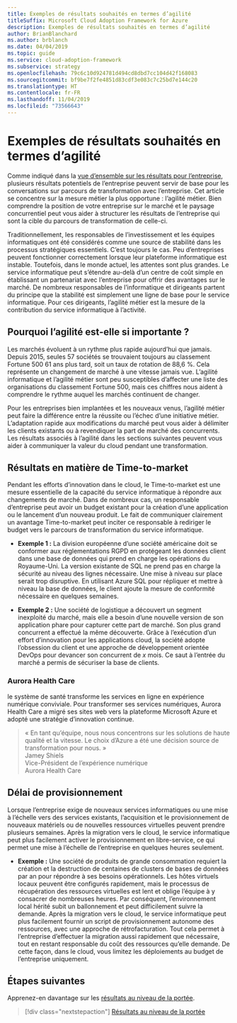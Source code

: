 ```yaml
---
title: Exemples de résultats souhaités en termes d’agilité
titleSuffix: Microsoft Cloud Adoption Framework for Azure
description: Exemples de résultats souhaités en termes d’agilité
author: BrianBlanchard
ms.author: brblanch
ms.date: 04/04/2019
ms.topic: guide
ms.service: cloud-adoption-framework
ms.subservice: strategy
ms.openlocfilehash: 79c6c10d924781d494cd8dbd7cc104d42f168083
ms.sourcegitcommit: bf9be7f2fe4851d83cdf3e083c7c25bd7e144c20
ms.translationtype: HT
ms.contentlocale: fr-FR
ms.lasthandoff: 11/04/2019
ms.locfileid: "73566643"
---
```

# <a name="examples-of-agility-outcomes"></a>Exemples de résultats souhaités en termes d’agilité

Comme indiqué dans la [vue d’ensemble sur les résultats pour l’entreprise](./index.md), plusieurs résultats potentiels de l’entreprise peuvent servir de base pour les conversations sur parcours de transformation avec l’entreprise. Cet article se concentre sur la mesure métier la plus opportune : l’agilité métier. Bien comprendre la position de votre entreprise sur le marché et le paysage concurrentiel peut vous aider à structurer les résultats de l’entreprise qui sont la cible du parcours de transformation de celle-ci.

Traditionnellement, les responsables de l’investissement et les équipes informatiques ont été considérés comme une source de stabilité dans les processus stratégiques essentiels. C’est toujours le cas. Peu d’entreprises peuvent fonctionner correctement lorsque leur plateforme informatique est instable. Toutefois, dans le monde actuel, les attentes sont plus grandes. Le service informatique peut s’étendre au-delà d’un centre de coût simple en établissant un partenariat avec l’entreprise pour offrir des avantages sur le marché. De nombreux responsables de l’informatique et dirigeants partent du principe que la stabilité est simplement une ligne de base pour le service informatique. Pour ces dirigeants, l’agilité métier est la mesure de la contribution du service informatique à l’activité.

<!-- markdownlint-disable MD026 -->

## <a name="why-is-agility-so-important"></a>Pourquoi l’agilité est-elle si importante ?

Les marchés évoluent à un rythme plus rapide aujourd’hui que jamais. Depuis 2015, seules 57 sociétés se trouvaient toujours au classement Fortune 500 61 ans plus tard, soit un taux de rotation de 88,6 %. Cela représente un changement de marché à une vitesse jamais vue. L’agilité informatique et l’agilité métier sont peu susceptibles d’affecter une liste des organisations du classement Fortune 500, mais ces chiffres nous aident à comprendre le rythme auquel les marchés continuent de changer.

Pour les entreprises bien implantées et les nouveaux venus, l’agilité métier peut faire la différence entre la réussite ou l’échec d’une initiative métier. L’adaptation rapide aux modifications du marché peut vous aider à délimiter les clients existants ou à revendiquer la part de marché des concurrents. Les résultats associés à l’agilité dans les sections suivantes peuvent vous aider à communiquer la valeur du cloud pendant une transformation.

## <a name="time-to-market-outcome"></a>Résultats en matière de Time-to-market

Pendant les efforts d’innovation dans le cloud, le Time-to-market est une mesure essentielle de la capacité du service informatique à répondre aux changements de marché. Dans de nombreux cas, un responsable d’entreprise peut avoir un budget existant pour la création d’une application ou le lancement d’un nouveau produit. Le fait de communiquer clairement un avantage Time-to-market peut inciter ce responsable à rediriger le budget vers le parcours de transformation du service informatique.

- **Exemple 1 :** La division européenne d’une société américaine doit se conformer aux réglementations RGPD en protégeant les données client dans une base de données qui prend en charge les opérations du Royaume-Uni. La version existante de SQL ne prend pas en charge la sécurité au niveau des lignes nécessaire. Une mise à niveau sur place serait trop disruptive. En utilisant Azure SQL pour répliquer et mettre à niveau la base de données, le client ajoute la mesure de conformité nécessaire en quelques semaines.

- **Exemple 2 :** Une société de logistique a découvert un segment inexploité du marché, mais elle a besoin d’une nouvelle version de son application phare pour capturer cette part de marché. Son plus grand concurrent a effectué la même découverte. Grâce à l’exécution d’un effort d’innovation pour les applications cloud, la société adopte l’obsession du client et une approche de développement orientée DevOps pour devancer son concurrent de _x_ mois. Ce saut à l’entrée du marché a permis de sécuriser la base de clients.

### <a name="aurora-health-care"></a>Aurora Health Care

le système de santé transforme les services en ligne en expérience numérique conviviale. Pour transformer ses services numériques, Aurora Health Care a migré ses sites web vers la plateforme Microsoft Azure et adopté une stratégie d’innovation continue.

> « En tant qu’équipe, nous nous concentrons sur les solutions de haute qualité et la vitesse. Le choix d’Azure a été une décision source de transformation pour nous. »  
> Jamey Shiels  
> Vice-Président de l’expérience numérique  
> Aurora Health Care

## <a name="provision-time"></a>Délai de provisionnement

Lorsque l’entreprise exige de nouveaux services informatiques ou une mise à l’échelle vers des services existants, l’acquisition et le provisionnement de nouveaux matériels ou de nouvelles ressources virtuelles peuvent prendre plusieurs semaines. Après la migration vers le cloud, le service informatique peut plus facilement activer le provisionnement en libre-service, ce qui permet une mise à l’échelle de l’entreprise en quelques heures seulement.

- **Exemple :** Une société de produits de grande consommation requiert la création et la destruction de centaines de clusters de bases de données par an pour répondre à ses besoins opérationnels. Les hôtes virtuels locaux peuvent être configurés rapidement, mais le processus de récupération des ressources virtuelles est lent et oblige l’équipe à y consacrer de nombreuses heures. Par conséquent, l’environnement local hérité subit un ballonnement et peut difficilement suivre la demande. Après la migration vers le cloud, le service informatique peut plus facilement fournir un script de provisionnement autonome des ressources, avec une approche de rétrofacturation. Tout cela permet à l’entreprise d’effectuer la migration aussi rapidement que nécessaire, tout en restant responsable du coût des ressources qu’elle demande. De cette façon, dans le cloud, vous limitez les déploiements au budget de l’entreprise uniquement.

## <a name="next-steps"></a>Étapes suivantes

Apprenez-en davantage sur les [résultats au niveau de la portée](./reach-outcomes.md).

> [!div class="nextstepaction"]
> [Résultats au niveau de la portée](./reach-outcomes.md)
